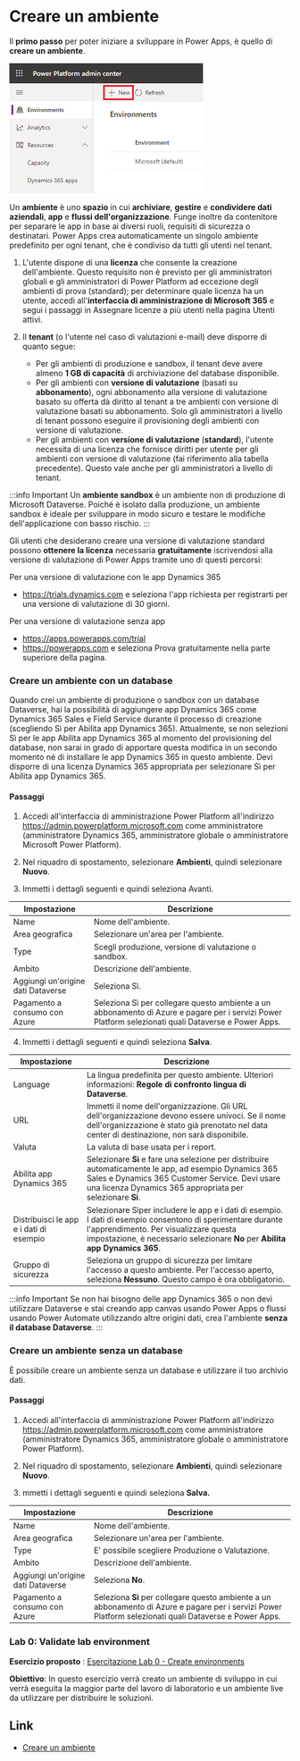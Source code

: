 
# Creare un ambiente

Il **primo passo** per poter iniziare a sviluppare in Power Apps, è quello di **creare un ambiente**.

![Creare ambiente](/img/power-apps/new-environment.png)

Un **ambiente** è uno **spazio** in cui **archiviare**, **gestire** e **condividere dati aziendali**, **app** e **flussi dell'organizzazione**. Funge inoltre da contenitore per separare le app in base ai diversi ruoli, requisiti di sicurezza o destinatari. Power Apps crea automaticamente un singolo ambiente predefinito per ogni tenant, che è condiviso da tutti gli utenti nel tenant.

1. L'utente dispone di una **licenza** che consente la creazione dell'ambiente. Questo requisito non è previsto per gli amministratori globali e gli amministratori di Power Platform ad eccezione degli ambienti di prova (standard); per determinare quale licenza ha un utente, accedi all'**interfaccia di amministrazione di Microsoft 365** e segui i passaggi in Assegnare licenze a più utenti nella pagina Utenti attivi.
2. Il **tenant** (o l'utente nel caso di valutazioni e-mail) deve disporre di quanto segue:

     - Per gli ambienti di produzione e sandbox, il tenant deve avere almeno **1 GB di capacità** di archiviazione del database disponibile.
     - Per gli ambienti con **versione di valutazione** (basati su **abbonamento**), ogni abbonamento alla versione di valutazione basato su offerta dà diritto al tenant a tre ambienti con versione di valutazione basati su abbonamento. Solo gli amministratori a livello di tenant possono eseguire il provisioning degli ambienti con versione di valutazione.
     - Per gli ambienti con **versione di valutazione** (**standard**), l'utente necessita di una licenza che fornisce diritti per utente per gli ambienti con versione di valutazione (fai riferimento alla tabella precedente). Questo vale anche per gli amministratori a livello di tenant.

:::info Important
Un **ambiente sandbox** è un ambiente non di produzione di Microsoft Dataverse. Poiché è isolato dalla produzione, un ambiente sandbox è ideale per sviluppare in modo sicuro e testare le modifiche dell'applicazione con basso rischio.
:::

Gli utenti che desiderano creare una versione di valutazione standard possono **ottenere la licenza** necessaria **gratuitamente** iscrivendosi alla versione di valutazione di Power Apps tramite uno di questi percorsi:

Per una versione di valutazione con le app Dynamics 365

 - https://trials.dynamics.com e seleziona l'app richiesta per registrarti per una versione di valutazione di 30 giorni.

Per una versione di valutazione senza app

 - https://apps.powerapps.com/trial
 - https://powerapps.com e seleziona Prova gratuitamente nella parte superiore della pagina.


### Creare un ambiente con un database
Quando crei un ambiente di produzione o sandbox con un database Dataverse, hai la possibilità di aggiungere app Dynamics 365 come Dynamics 365 Sales e Field Service durante il processo di creazione (scegliendo Sì per Abilita app Dynamics 365). Attualmente, se non selezioni Sì per le app Abilita app Dynamics 365 al momento del provisioning del database, non sarai in grado di apportare questa modifica in un secondo momento né di installare le app Dynamics 365 in questo ambiente. Devi disporre di una licenza Dynamics 365 appropriata per selezionare Sì per Abilita app Dynamics 365.

#### Passaggi

1. Accedi all'interfaccia di amministrazione Power Platform all'indirizzo https://admin.powerplatform.microsoft.com come amministratore (amministratore Dynamics 365, amministratore globale o amministratore Microsoft Power Platform).

2. Nel riquadro di spostamento, selezionare **Ambienti**, quindi selezionare **Nuovo**.

3. Immetti i dettagli seguenti e quindi seleziona Avanti.

Impostazione         |	 Descrizione
------               |   ------
Name                 |   Nome dell'ambiente. |
Area geografica      |   Selezionare un'area per l'ambiente.|
Type	             |   Scegli produzione, versione di valutazione o sandbox.|
Ambito	             |   Descrizione dell'ambiente.|
Aggiungi un'origine dati Dataverse  |   Seleziona Sì.|
Pagamento a consumo con Azure  |    Seleziona Sì per collegare questo ambiente a un abbonamento di Azure e pagare per i servizi Power Platform selezionati quali Dataverse e Power Apps.|

4. Immetti i dettagli seguenti e quindi seleziona **Salva**.

Impostazione         |	 Descrizione
------               |   ------
Language	         |   La lingua predefinita per questo ambiente. Ulteriori informazioni: **Regole di confronto lingua di Dataverse**. |
URL                  |   Immetti il nome dell'organizzazione. Gli URL dell'organizzazione devono essere univoci. Se il nome dell'organizzazione è stato già prenotato nel data center di destinazione, non sarà disponibile.|
Valuta               |   La valuta di base usata per i report.|
Abilita app Dynamics 365             |   Selezionare **Sì** e fare una selezione per distribuire automaticamente le app, ad esempio Dynamics 365 Sales e Dynamics 365 Customer Service. Devi usare una licenza Dynamics 365 appropriata per selezionare **Sì**.|
Distribuisci le app e i dati di esempio  |   Selezionare Sìper includere le app e i dati di esempio. I dati di esempio consentono di sperimentare durante l'apprendimento. Per visualizzare questa impostazione, è necessario selezionare **No** per **Abilita app Dynamics 365**.|
Gruppo di sicurezza  |    Seleziona un gruppo di sicurezza per limitare l'accesso a questo ambiente. Per l'accesso aperto, seleziona **Nessuno**.  Questo campo è ora obbligatorio.|

:::info Important
Se non hai bisogno delle app Dynamics 365 o non devi utilizzare Dataverse e stai creando app canvas usando Power Apps o flussi usando Power Automate utilizzando altre origini dati, crea l'ambiente **senza il database Dataverse**.
:::

### Creare un ambiente senza un database

È possibile creare un ambiente senza un database e utilizzare il tuo archivio dati.

#### Passaggi

1. Accedi all'interfaccia di amministrazione Power Platform all'indirizzo https://admin.powerplatform.microsoft.com come amministratore (amministratore Dynamics 365, amministratore globale o amministratore Power Platform).

2. Nel riquadro di spostamento, selezionare **Ambienti**, quindi selezionare **Nuovo**.

3. mmetti i dettagli seguenti e quindi seleziona **Salva.**

Impostazione         |	 Descrizione
------               |   ------
Name                 |   Nome dell'ambiente. |
Area geografica      |   Selezionare un'area per l'ambiente.|
Type	             |   E' possibile scegliere Produzione o Valutazione.|
Ambito	             |   Descrizione dell'ambiente.|
Aggiungi un'origine dati Dataverse  |   Seleziona **No**.|
Pagamento a consumo con Azure  |    Seleziona **Sì** per collegare questo ambiente a un abbonamento di Azure e pagare per i servizi Power Platform selezionati quali Dataverse e Power Apps.|

### Lab 0: Validate lab environment

**Esercizio proposto** : [Esercitazione Lab 0 - Create environments](https://microsoftlearning.github.io/PL-400_Microsoft-Power-Platform-Developer/Instructions/Labs/LAB%5BPL-400%5D_Lab00_Validate_lab_environment.html#exercise-3---create-environments) 

**Obiettivo**: In questo esercizio verrà creato un ambiente di sviluppo in cui verrà eseguita la maggior parte del lavoro di laboratorio e un ambiente live da utilizzare per distribuire le soluzioni.

## Link

- [Creare un ambiente](https://learn.microsoft.com/it-it/power-platform/admin/create-environment)